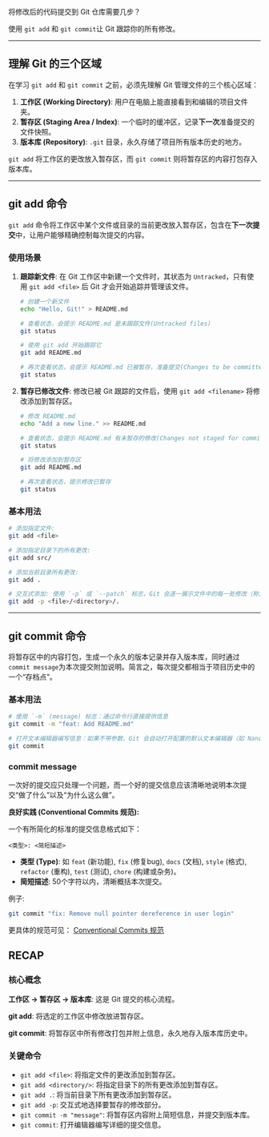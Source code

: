 将修改后的代码提交到 Git 仓库需要几步？

使用 `git add` 和 `git commit`让  Git 跟踪你的所有修改。

---

## 理解 Git 的三个区域

在学习 `git add` 和 `git commit` 之前，必须先理解 Git 管理文件的三个核心区域：

1.  **工作区 (Working Directory)**: 用户在电脑上能直接看到和编辑的项目文件夹。
2.  **暂存区 (Staging Area / Index)**: 一个临时的缓冲区，记录**下一次**准备提交的文件快照。
3.  **版本库 (Repository)**: `.git` 目录，永久存储了项目所有版本历史的地方。

`git add` 将工作区的更改放入暂存区，而 `git commit` 则将暂存区的内容打包存入版本库。

---

## git add 命令

`git add` 命令将工作区中某个文件或目录的当前更改放入暂存区，包含在**下一次提交**中，让用户能够精确控制每次提交的内容。

### 使用场景

1. **跟踪新文件**: 在 Git 工作区中新建一个文件时，其状态为 `Untracked`，只有使用 `git add <file>` 后 Git 才会开始追踪并管理该文件。
    ```bash
    # 创建一个新文件
    echo "Hello, Git!" > README.md

    # 查看状态，会提示 README.md 是未跟踪文件(Untracked files)
    git status

    # 使用 git add 开始跟踪它
    git add README.md

    # 再次查看状态，会提示 README.md 已被暂存，准备提交(Changes to be committed)
    git status
    ```
2. **暂存已修改文件**: 修改已被 Git 跟踪的文件后，使用 `git add <filename>` 将修改添加到暂存区。
    ```bash
    # 修改 README.md
    echo "Add a new line." >> README.md

    # 查看状态，会提示 README.md 有未暂存的修改(Changes not staged for commit)
    git status

    # 将修改添加到暂存区
    git add README.md

    # 再次查看状态，提示修改已暂存
    git status
    ```

### 基本用法
``` bash
# 添加指定文件:
git add <file>

# 添加指定目录下的所有更改:
git add src/

# 添加当前目录所有更改:
git add .

# 交互式添加: 使用 `-p` 或 `--patch` 标志，Git 会逐一展示文件中的每一处修改（称为 "hunk"），让你决定是否要暂存它。
git add -p <file>/<directory>/.

```

---

## git commit 命令

将暂存区中的内容打包，生成一个永久的版本记录并存入版本库，同时通过`commit message`为本次提交附加说明。简言之，每次提交都相当于项目历史中的一个“存档点”。

### 基本用法
``` bash 
# 使用 `-m` (message) 标志：通过命令行直接提供信息
git commit -m "feat: Add README.md"

# 打开文本编辑器编写信息：如果不带参数，Git 会自动打开配置的默认文本编辑器（如 Nano、Vim），让用户编写更详细的提交信息。
git commit

```

### **commit message**

一次好的提交应只处理一个问题，而一个好的提交信息应该清晰地说明本次提交“做了什么”以及“为什么这么做”。

**良好实践 (Conventional Commits 规范):**

一个有所简化的标准的提交信息格式如下：
```
<类型>: <简短描述>
```
-   **类型 (Type)**: 如 `feat` (新功能), `fix` (修复bug), `docs` (文档), `style` (格式), `refactor` (重构), `test` (测试), `chore` (构建或杂务)。
-   **简短描述**: 50个字符以内，清晰概括本次提交。

例子:
```bash
git commit "fix: Remove null pointer dereference in user login"
```

更具体的规范可见： [Conventional Commits 规范](https://www.conventionalcommits.org/zh-hans/v1.0.0/)

## RECAP

### 核心概念

**工作区 -> 暂存区 -> 版本库**: 这是 Git 提交的核心流程。

**git add**: 将选定的工作区中修改放进暂存区。

**git commit**: 将暂存区中所有修改打包并附上信息，永久地存入版本库历史中。

### 关键命令
-   `git add <file>`: 将指定文件的更改添加到暂存区。
-   `git add <directory/>`: 将指定目录下的所有更改添加到暂存区。
-   `git add .`: 将当前目录下所有更改添加到暂存区。
-   `git add -p`: 交互式地选择要暂存的修改部分。
-   `git commit -m "message"`: 将暂存区内容附上简短信息，并提交到版本库。
-   `git commit`: 打开编辑器编写详细的提交信息。
